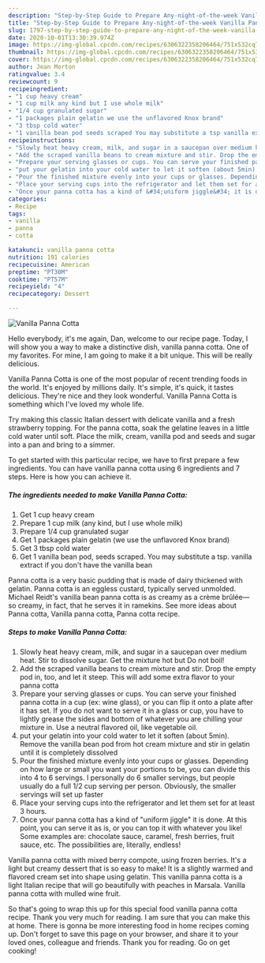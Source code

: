```yaml
---
description: "Step-by-Step Guide to Prepare Any-night-of-the-week Vanilla Panna Cotta"
title: "Step-by-Step Guide to Prepare Any-night-of-the-week Vanilla Panna Cotta"
slug: 1797-step-by-step-guide-to-prepare-any-night-of-the-week-vanilla-panna-cotta
date: 2020-10-01T13:30:39.974Z
image: https://img-global.cpcdn.com/recipes/6306322358206464/751x532cq70/vanilla-panna-cotta-recipe-main-photo.jpg
thumbnail: https://img-global.cpcdn.com/recipes/6306322358206464/751x532cq70/vanilla-panna-cotta-recipe-main-photo.jpg
cover: https://img-global.cpcdn.com/recipes/6306322358206464/751x532cq70/vanilla-panna-cotta-recipe-main-photo.jpg
author: Jean Morton
ratingvalue: 3.4
reviewcount: 9
recipeingredient:
- "1 cup heavy cream"
- "1 cup milk any kind but I use whole milk"
- "1/4 cup granulated sugar"
- "1 packages plain gelatin we use the unflavored Knox brand"
- "3 tbsp cold water"
- "1 vanilla bean pod seeds scraped You may substitute a tsp vanilla extract if you dont have the vanilla bean"
recipeinstructions:
- "Slowly heat heavy cream, milk, and sugar in a saucepan over medium heat. Stir to dissolve sugar. Get the mixture hot but Do not boil!"
- "Add the scraped vanilla beans to cream mixture and stir. Drop the empty pod in, too, and let it steep. This will add some extra flavor to your panna cotta"
- "Prepare your serving glasses or cups. You can serve your finished panna cotta in a cup (ex: wine glass), or you can flip it onto a plate after it has set. If you do not want to serve it in a glass or cup, you have to lightly grease the sides and bottom of whatever you are chilling your mixture in. Use a neutral flavored oil, like vegetable oil."
- "put your gelatin into your cold water to let it soften (about 5min). Remove the vanilla bean pod from hot cream mixture and stir in gelatin until it is completely dissolved"
- "Pour the finished mixture evenly into your cups or glasses. Depending on how large or small you want your portions to be, you can divide this into 4 to 6 servings. I personally do 6 smaller servings, but people usually do a full 1/2 cup serving per person. Obviously, the smaller servings will set up faster"
- "Place your serving cups into the refrigerator and let them set for at least 3 hours."
- "Once your panna cotta has a kind of &#34;uniform jiggle&#34; it is done.  At this point, you can serve it as is, or you can top it with whatever you like! Some examples are: chocolate sauce, caramel, fresh berries, fruit sauce, etc. The possibilities are, literally, endless!"
categories:
- Recipe
tags:
- vanilla
- panna
- cotta

katakunci: vanilla panna cotta 
nutrition: 191 calories
recipecuisine: American
preptime: "PT30M"
cooktime: "PT57M"
recipeyield: "4"
recipecategory: Dessert

---
```



![Vanilla Panna Cotta](https://img-global.cpcdn.com/recipes/6306322358206464/751x532cq70/vanilla-panna-cotta-recipe-main-photo.jpg)

Hello everybody, it's me again, Dan, welcome to our recipe page. Today, I will show you a way to make a distinctive dish, vanilla panna cotta. One of my favorites. For mine, I am going to make it a bit unique. This will be really delicious.

Vanilla Panna Cotta is one of the most popular of recent trending foods in the world. It's enjoyed by millions daily. It's simple, it's quick, it tastes delicious. They're nice and they look wonderful. Vanilla Panna Cotta is something which I've loved my whole life.

Try making this classic Italian dessert with delicate vanilla and a fresh strawberry topping. For the panna cotta, soak the gelatine leaves in a little cold water until soft. Place the milk, cream, vanilla pod and seeds and sugar into a pan and bring to a simmer.


To get started with this particular recipe, we have to first prepare a few ingredients. You can have vanilla panna cotta using 6 ingredients and 7 steps. Here is how you can achieve it.

<!--inarticleads1-->

##### The ingredients needed to make Vanilla Panna Cotta:

1. Get 1 cup heavy cream
1. Prepare 1 cup milk (any kind, but I use whole milk)
1. Prepare 1/4 cup granulated sugar
1. Get 1 packages plain gelatin (we use the unflavored Knox brand)
1. Get 3 tbsp cold water
1. Get 1 vanilla bean pod, seeds scraped. You may substitute a tsp. vanilla extract if you don&#39;t have the vanilla bean


Panna cotta is a very basic pudding that is made of dairy thickened with gelatin. Panna cotta is an eggless custard, typically served unmolded. Michael Reidt&#39;s vanilla bean panna cotta is as creamy as a crème brûlée—so creamy, in fact, that he serves it in ramekins. See more ideas about Panna cotta, Vanilla panna cotta, Panna cotta recipe. 

<!--inarticleads2-->

##### Steps to make Vanilla Panna Cotta:

1. Slowly heat heavy cream, milk, and sugar in a saucepan over medium heat. Stir to dissolve sugar. Get the mixture hot but Do not boil!
1. Add the scraped vanilla beans to cream mixture and stir. Drop the empty pod in, too, and let it steep. This will add some extra flavor to your panna cotta
1. Prepare your serving glasses or cups. You can serve your finished panna cotta in a cup (ex: wine glass), or you can flip it onto a plate after it has set. If you do not want to serve it in a glass or cup, you have to lightly grease the sides and bottom of whatever you are chilling your mixture in. Use a neutral flavored oil, like vegetable oil.
1. put your gelatin into your cold water to let it soften (about 5min). Remove the vanilla bean pod from hot cream mixture and stir in gelatin until it is completely dissolved
1. Pour the finished mixture evenly into your cups or glasses. Depending on how large or small you want your portions to be, you can divide this into 4 to 6 servings. I personally do 6 smaller servings, but people usually do a full 1/2 cup serving per person. Obviously, the smaller servings will set up faster
1. Place your serving cups into the refrigerator and let them set for at least 3 hours.
1. Once your panna cotta has a kind of &#34;uniform jiggle&#34; it is done.  At this point, you can serve it as is, or you can top it with whatever you like! Some examples are: chocolate sauce, caramel, fresh berries, fruit sauce, etc. The possibilities are, literally, endless!


Vanilla panna cotta with mixed berry compote, using frozen berries. It&#39;s a light but creamy dessert that is so easy to make! It is a slightly warmed and flavored cream set into shape using gelatin. This vanilla panna cotta is a light Italian recipe that will go beautifully with peaches in Marsala. Vanilla panna cotta with mulled wine fruit. 

So that's going to wrap this up for this special food vanilla panna cotta recipe. Thank you very much for reading. I am sure that you can make this at home. There is gonna be more interesting food in home recipes coming up. Don't forget to save this page on your browser, and share it to your loved ones, colleague and friends. Thank you for reading. Go on get cooking!
